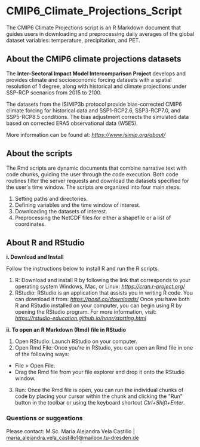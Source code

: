 # CMIP6_Climate_Projections_Script
The CMIP6 Climate Projections script is an R Markdown document that guides users in downloading and preprocessing daily averages of the global dataset variables: temperature, precipitation, and PET.

## About the CMIP6 climate projections datasets

The **Inter-Sectoral Impact Model Intercomparison Project** develops and provides climate and socioeconomic forcing datasets with a spatial resolution of 1 degree, along with historical and climate projections under SSP-RCP scenarios from 2015 to 2100. 

The datasets from the ISIMIP3b protocol provide bias-corrected CMIP6 climate forcing for historical data and SSP1-RCP2.6, SSP3-RCP7.0, and SSP5-RCP8.5 conditions. The bias adjustment corrects the simulated data based on corrected ERA5 observational data (W5E5).

More information can be found at: *https://www.isimip.org/about/*

## About the scripts

The Rmd scripts are dynamic documents that combine narrative text with code chunks, guiding the user through the code execution. Both code routines filter the server requests and download the datasets specified for the user's time window. The scripts are organized into four main steps:

1. Setting paths and directories.
2. Defining variables and the time window of interest.
3. Downloading the datasets of interest.
4. Preprocessing the NetCDF files for either a shapefile or a list of coordinates.

## About R and RStudio

**i. Download and Install**

Follow the instructions below to install R and run the R scripts.
1. R: Download and install R by following the link that corresponds to your operating system Windows, Mac, or Linux: *https://cran.r-project.org/*
2. RStudio: RStudio is an application that assists you in writing R code. You can download it from: *https://posit.co/downloads/*
Once you have both R and RStudio installed on your computer, you can begin using R by opening the RStudio program. For more information, visit: *https://rstudio-education.github.io/hopr/starting.html*

**ii. To open an R Markdown (Rmd) file in RStudio**

1. Open RStudio: Launch RStudio on your computer.
2. Open Rmd File: Once you're in RStudio, you can open an Rmd file in one of the following ways:
- File > Open File.
- Drag the Rmd file from your file explorer and drop it onto the RStudio window.
3. Run: Once the Rmd file is open, you can run the individual chunks of code by placing your cursor within the chunk and clicking the "Run" button in the toolbar or using the keyboard shortcut *Ctrl+Shift+Enter*.

### Questions or suggestions

Please contact: M.Sc. Maria Alejandra Vela Castillo | maria_alejandra.vela_castillo1@mailbox.tu-dresden.de

